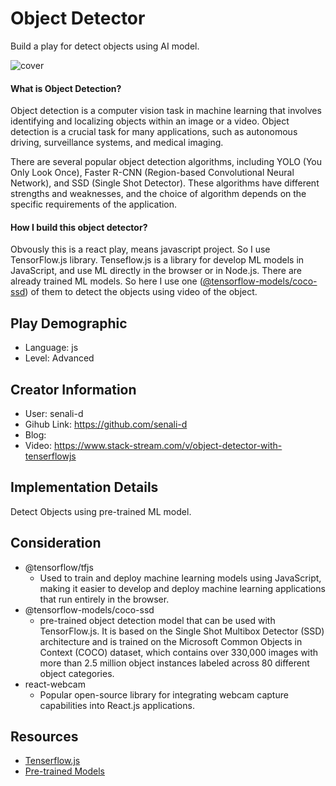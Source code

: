 # Object Detector

Build a play for detect objects using AI model.

![cover](https://user-images.githubusercontent.com/52546856/221181440-f29d987f-5151-4baa-9441-94dfd9765b40.png)

#### What is Object Detection?
Object detection is a computer vision task in machine learning that involves identifying and localizing objects within an image or a video. Object detection is a crucial task for many applications, such as autonomous driving, surveillance systems, and medical imaging.

There are several popular object detection algorithms, including YOLO (You Only Look Once), Faster R-CNN (Region-based Convolutional Neural Network), and SSD (Single Shot Detector). These algorithms have different strengths and weaknesses, and the choice of algorithm depends on the specific requirements of the application.

#### How I build this object detector?
Obvously this is a react play, means javascript project. So I use TensorFlow.js library. Tenseflow.js is a library for develop ML models in JavaScript, and use ML directly in the browser or in Node.js. There are already trained ML models. So here I use one ([@tensorflow-models/coco-ssd](https://github.com/tensorflow/tfjs-models/tree/master/coco-ssd)) of them to detect the objects using video of the object.

## Play Demographic

- Language: js
- Level: Advanced

## Creator Information

- User: senali-d
- Gihub Link: https://github.com/senali-d
- Blog: 
- Video: https://www.stack-stream.com/v/object-detector-with-tenserflowjs

## Implementation Details

Detect Objects using pre-trained ML model.

## Consideration
- @tensorflow/tfjs
    - Used to train and deploy machine learning models using JavaScript, making it easier to develop and deploy machine learning applications that run  entirely in the browser.
- @tensorflow-models/coco-ssd
    - pre-trained object detection model that can be used with TensorFlow.js. It is based on the Single Shot Multibox Detector (SSD) architecture and is trained on the Microsoft Common Objects in Context (COCO) dataset, which contains over 330,000 images with more than 2.5 million object instances labeled across 80 different object categories.
- react-webcam
    - Popular open-source library for integrating webcam capture capabilities into React.js applications.

## Resources

- [Tenserflow.js](https://www.tensorflow.org/js)
- [Pre-trained Models](https://www.tensorflow.org/js/models)
